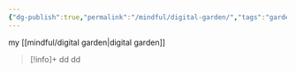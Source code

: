 ```yaml
---
{"dg-publish":true,"permalink":"/mindful/digital-garden/","tags":"gardenEntry"}
---
```



my [[mindful/digital garden\|digital garden]] 

> [!info]+ dd
> dd
> 